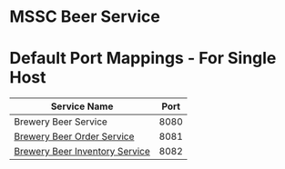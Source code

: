 # MSSC Beer Service

# Default Port Mappings - For Single Host
| Service Name | Port | 
| --------| -----|
| Brewery Beer Service | 8080 |
| [Brewery Beer Order Service](https://github.com/canattofilipe/mssc-beer-order-service) | 8081 |
| [Brewery Beer Inventory Service](https://github.com/canattofilipe/mssc-beer-inventory-service) | 8082 |
